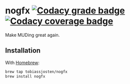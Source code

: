 # nogfx [![Codacy grade badge](https://app.codacy.com/project/badge/Grade/6168e833879a4fd5b56a6776ffd05d7f)](https://app.codacy.com/gh/tobiassjosten/nogfx) [![Codacy coverage badge](https://app.codacy.com/project/badge/Coverage/6168e833879a4fd5b56a6776ffd05d7f)](https://app.codacy.com/gh/tobiassjosten/nogfx)

Make MUDing great again.

## Installation

With [Homebrew](https://brew.sh/):

```bash
brew tap tobiassjosten/nogfx
brew install nogfx
```
